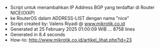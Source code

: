 - Script untuk menambahkan IP Address BGP yang terdaftar di Router NICE(OIXP)
- ke RouterOS dalam ADDRESS-LIST dengan nama "nice"
- Script created by: Valens Riyadi @ www.mikrotik.co.id
- Generated at 25 February 2025 01:00:09 WIB ... 8758 lines
- Generated in 8.4 seconds
- How-to: http://www.mikrotik.co.id/artikel_lihat.php?id=23
